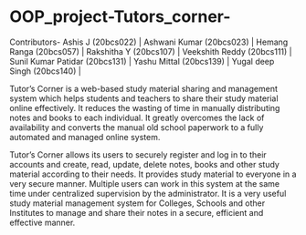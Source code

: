 # OOP_project-Tutors_corner-

Contributors-
Ashis J                            (20bcs022) |
Ashwani Kumar              (20bcs023) |
Hemang Ranga              (20bcs057) |
Rakshitha Y                      (20bcs107) |
Veekshith Reddy            (20bcs111) |
Sunil Kumar Patidar       (20bcs131) |
Yashu Mittal                   (20bcs139) |
Yugal deep Singh          (20bcs140) |


Tutor’s Corner is a web-based study material sharing and management system which helps students and teachers to share their study material online effectively. It reduces the wasting of time in manually distributing notes and books to each individual. It greatly overcomes the lack of availability and converts the manual old school paperwork to a fully automated and managed online system. 

 Tutor’s Corner allows its users to securely register and log in to their accounts and create, read, update, delete notes, books and other study material according to their needs. It provides study material to everyone in a very secure manner. Multiple users can work in this system at the same time under centralized supervision by the administrator. It is a very useful study material management system for Colleges, Schools and other Institutes to manage and share their notes in a secure, efficient and effective manner.
